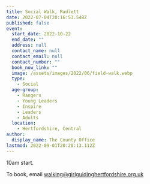 ```yaml
---
title: Social Walk, Radlett
date: 2022-07-04T20:16:53.548Z
published: false
event:
  start_date: 2022-10-22
  end_date: ""
  address: null
  contact_name: null
  contact_email: null
  contact_number: ""
  book_now_link: ""
  image: /assets/images/2022/06/field-walk.webp
  type:
    - Social
  age-group:
    - Rangers
    - Young Leaders
    - Inspire
    - Leaders
    - Adults
  location:
    - Hertfordshire, Central
author:
  display_name: The County Office
lastmod: 2022-09-01T20:20:13.112Z
---
```

10am start.

To book, email walking@girlguidinghertfordshire.org.uk 